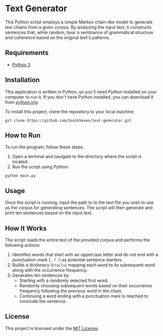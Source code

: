 # Text Generator

This Python script employs a simple Markov chain-like model to generate text chains from a given corpus. By analyzing the input text, it constructs sentences that, while random, bear a semblance of grammatical structure and coherence based on the original text's patterns.

## Requirements

- [Python 3](https://www.python.org/downloads/)

## Installation

This application is written in Python, so you'll need Python installed on your computer to run it. If you don't have Python installed, you can download it from [python.org](https://www.python.org/downloads/).

To install this project, clone the repository to your local machine:

```
git clone https://github.com/SonikSeven/text-generator.git
```

## How to Run

To run the program, follow these steps:

1. Open a terminal and navigate to the directory where the script is located.
2. Run the script using Python:

```
python main.py
```

## Usage

Once the script is running, input the path to to the text file you wish to use as the corpus for generating sentences. The script will then generate and print ten sentences based on the input text.

## How It Works

The script reads the entire text of the provided corpus and performs the following actions:

1. Identifies words that start with an uppercase letter and do not end with a punctuation mark (`.` `?` `!`) as potential sentence starters.
2. Builds a dictionary (`trails`) mapping each word to its subsequent word along with the occurrence frequency.
3. Generates ten sentences by:
   - Starting with a randomly selected first word,
   - Randomly choosing subsequent words based on their occurrence frequency following the previous word in the chain,
   - Continuing a word ending with a punctuation mark is reached to conclude the sentence.

## License

This project is licensed under the [MIT License](LICENSE.txt).
